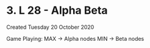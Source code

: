 # 3. L 28 - Alpha Beta
Created Tuesday 20 October 2020

Game Playing:
MAX → Alpha nodes
MIN → Beta nodes

